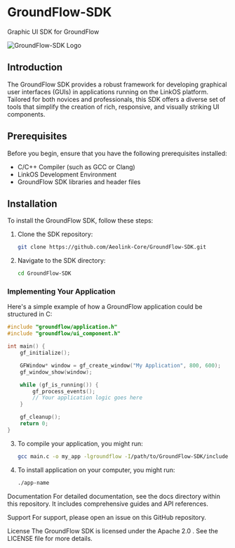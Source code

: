 # GroundFlow-SDK
Graphic UI SDK for GroundFlow

![GroundFlow-SDK Logo](https://github.com/Aeolink-Core/GroundFlow-SDK/assets/151231496/769fc292-b34c-4da3-aa0a-af839e62db27)

## Introduction
The GroundFlow SDK provides a robust framework for developing graphical user interfaces (GUIs) in applications running on the LinkOS platform. Tailored for both novices and professionals, this SDK offers a diverse set of tools that simplify the creation of rich, responsive, and visually striking UI components.

## Prerequisites
Before you begin, ensure that you have the following prerequisites installed:
- C/C++ Compiler (such as GCC or Clang)
- LinkOS Development Environment
- GroundFlow SDK libraries and header files

## Installation
To install the GroundFlow SDK, follow these steps:

1. Clone the SDK repository:
   ```bash
   git clone https://github.com/Aeolink-Core/GroundFlow-SDK.git

2. Navigate to the SDK directory:
   ```bash
   cd GroundFlow-SDK

### Implementing Your Application
Here's a simple example of how a GroundFlow application could be structured in C:

  ```c
  #include "groundflow/application.h"
  #include "groundflow/ui_component.h"

  int main() {
      gf_initialize();

      GFWindow* window = gf_create_window("My Application", 800, 600);
      gf_window_show(window);

      while (gf_is_running()) {
          gf_process_events();
          // Your application logic goes here
      }

      gf_cleanup();
      return 0;
  }
  ```

3. To compile your application, you might run:
     ```bash
     gcc main.c -o my_app -lgroundflow -I/path/to/GroundFlow-SDK/include
     ```
4. To install application on your computer, you might run:
   ```bash
   ./app-name
   ```
Documentation
For detailed documentation, see the docs directory within this repository. It includes comprehensive guides and API references.

Support
For support, please open an issue on this GitHub repository.

License
The GroundFlow SDK is licensed under the Apache 2.0 . See the LICENSE file for more details.

